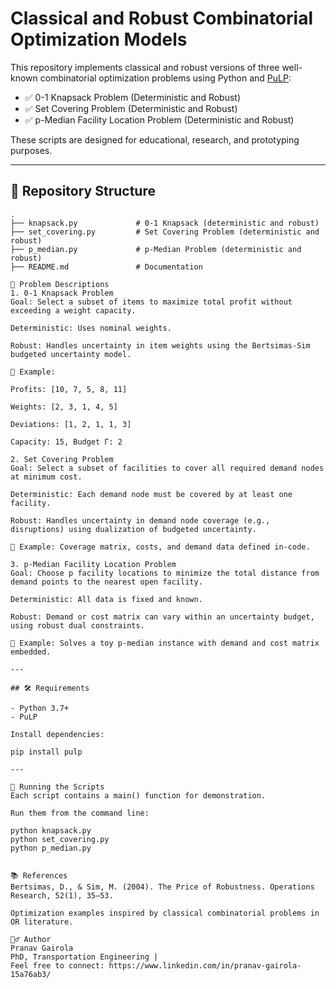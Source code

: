 # Classical and Robust Combinatorial Optimization Models

This repository implements classical and robust versions of three well-known combinatorial optimization problems using Python and [PuLP](https://coin-or.github.io/pulp/):

- ✅ 0-1 Knapsack Problem (Deterministic and Robust)
- ✅ Set Covering Problem (Deterministic and Robust)
- ✅ p-Median Facility Location Problem (Deterministic and Robust)

These scripts are designed for educational, research, and prototyping purposes.

---

## 📁 Repository Structure

```text
.
├── knapsack.py             # 0-1 Knapsack (deterministic and robust)
├── set_covering.py         # Set Covering Problem (deterministic and robust)
├── p_median.py             # p-Median Problem (deterministic and robust)
├── README.md               # Documentation

📌 Problem Descriptions
1. 0-1 Knapsack Problem
Goal: Select a subset of items to maximize total profit without exceeding a weight capacity.

Deterministic: Uses nominal weights.

Robust: Handles uncertainty in item weights using the Bertsimas-Sim budgeted uncertainty model.

🔢 Example:

Profits: [10, 7, 5, 8, 11]

Weights: [2, 3, 1, 4, 5]

Deviations: [1, 2, 1, 1, 3]

Capacity: 15, Budget Γ: 2

2. Set Covering Problem
Goal: Select a subset of facilities to cover all required demand nodes at minimum cost.

Deterministic: Each demand node must be covered by at least one facility.

Robust: Handles uncertainty in demand node coverage (e.g., disruptions) using dualization of budgeted uncertainty.

🧩 Example: Coverage matrix, costs, and demand data defined in-code.

3. p-Median Facility Location Problem
Goal: Choose p facility locations to minimize the total distance from demand points to the nearest open facility.

Deterministic: All data is fixed and known.

Robust: Demand or cost matrix can vary within an uncertainty budget, using robust dual constraints.

📍 Example: Solves a toy p-median instance with demand and cost matrix embedded.

---

## 🛠️ Requirements

- Python 3.7+
- PuLP

Install dependencies:

pip install pulp

---

🚀 Running the Scripts
Each script contains a main() function for demonstration.

Run them from the command line:

python knapsack.py
python set_covering.py
python p_median.py


📚 References
Bertsimas, D., & Sim, M. (2004). The Price of Robustness. Operations Research, 52(1), 35–53.

Optimization examples inspired by classical combinatorial problems in OR literature.

🙋‍♂️ Author
Pranav Gairola
PhD, Transportation Engineering |
Feel free to connect: https://www.linkedin.com/in/pranav-gairola-15a76ab3/



